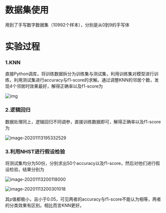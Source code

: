 # 数据集使用

用到了手写数字数据集（10992个样本），分别是从0到9的手写体

# 实验过程

### 1.KNN

直接Python调库，将训练数据拆分为训练集与测试集，利用训练集对模型进行训练，利用测试集进行accuracy与f1-score的求解。通过调整KNN的邻居个数，发现4个邻居时效果最好，解得正确率以及f1-score为

![img](https://img-blog.csdnimg.cn/20201113220016317.png#pic_center)

### 2.逻辑回归

数据处理同上，逻辑回归不同调参，直接训练数据即可，解得正确率以及f1-score为

![image-20201113195332529](C:\Users\棒棒糖\AppData\Roaming\Typora\typora-user-images\image-20201113195332529.png)

### 3.利用NHST进行假设检验

将测试集均分为50份，分别求出50个accuracy以及f1-score，然后对他们进行假设检验，结果分别为

![image-20201113200118000](C:\Users\棒棒糖\AppData\Roaming\Typora\typora-user-images\image-20201113200118000.png)

![image-20201113200301018](C:\Users\棒棒糖\AppData\Roaming\Typora\typora-user-images\image-20201113200301018.png)

其p值都极小，且小于0.05，可见两者的accuracy与f1-score不能认为相等，两者的分类效果有区别。相比而言KNN更好。 
